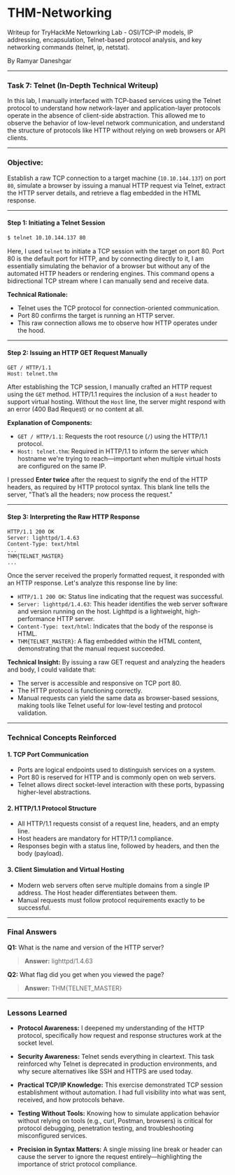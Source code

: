 # THM-Networking
Writeup for TryHackMe Netowrking Lab - OSI/TCP-IP models, IP addressing, encapsulation, Telnet-based protocol analysis, and key networking commands (telnet, ip, netstat).

By Ramyar Daneshgar

---

### Task 7: Telnet (In-Depth Technical Writeup)

In this lab, I manually interfaced with TCP-based services using the Telnet protocol to understand how network-layer and application-layer protocols operate in the absence of client-side abstraction. This allowed me to observe the behavior of low-level network communication, and understand the structure of protocols like HTTP without relying on web browsers or API clients.

---

### Objective:

Establish a raw TCP connection to a target machine (`10.10.144.137`) on port `80`, simulate a browser by issuing a manual HTTP request via Telnet, extract the HTTP server details, and retrieve a flag embedded in the HTML response.

---

#### **Step 1: Initiating a Telnet Session**

```bash
$ telnet 10.10.144.137 80
```

Here, I used `telnet` to initiate a TCP session with the target on port 80. Port 80 is the default port for HTTP, and by connecting directly to it, I am essentially simulating the behavior of a browser but without any of the automated HTTP headers or rendering engines. This command opens a bidirectional TCP stream where I can manually send and receive data.

**Technical Rationale:**

* Telnet uses the TCP protocol for connection-oriented communication.
* Port 80 confirms the target is running an HTTP server.
* This raw connection allows me to observe how HTTP operates under the hood.

---

#### **Step 2: Issuing an HTTP GET Request Manually**

```http
GET / HTTP/1.1
Host: telnet.thm
```

After establishing the TCP session, I manually crafted an HTTP request using the `GET` method. HTTP/1.1 requires the inclusion of a `Host` header to support virtual hosting. Without the `Host` line, the server might respond with an error (400 Bad Request) or no content at all.

**Explanation of Components:**

* `GET / HTTP/1.1`: Requests the root resource (`/`) using the HTTP/1.1 protocol.
* `Host: telnet.thm`: Required in HTTP/1.1 to inform the server which hostname we're trying to reach—important when multiple virtual hosts are configured on the same IP.

I pressed **Enter twice** after the request to signify the end of the HTTP headers, as required by HTTP protocol syntax. This blank line tells the server, "That’s all the headers; now process the request."

---

#### **Step 3: Interpreting the Raw HTTP Response**

```
HTTP/1.1 200 OK
Server: lighttpd/1.4.63
Content-Type: text/html
...
THM{TELNET_MASTER}
...
```

Once the server received the properly formatted request, it responded with an HTTP response. Let's analyze this response line by line:

* `HTTP/1.1 200 OK`: Status line indicating that the request was successful.
* `Server: lighttpd/1.4.63`: This header identifies the web server software and version running on the host. Lighttpd is a lightweight, high-performance HTTP server.
* `Content-Type: text/html`: Indicates that the body of the response is HTML.
* `THM{TELNET_MASTER}`: A flag embedded within the HTML content, demonstrating that the manual request succeeded.

**Technical Insight:**
By issuing a raw GET request and analyzing the headers and body, I could validate that:

* The server is accessible and responsive on TCP port 80.
* The HTTP protocol is functioning correctly.
* Manual requests can yield the same data as browser-based sessions, making tools like Telnet useful for low-level testing and protocol validation.

---

### Technical Concepts Reinforced

#### 1. **TCP Port Communication**

* Ports are logical endpoints used to distinguish services on a system.
* Port 80 is reserved for HTTP and is commonly open on web servers.
* Telnet allows direct socket-level interaction with these ports, bypassing higher-level abstractions.

#### 2. **HTTP/1.1 Protocol Structure**

* All HTTP/1.1 requests consist of a request line, headers, and an empty line.
* Host headers are mandatory for HTTP/1.1 compliance.
* Responses begin with a status line, followed by headers, and then the body (payload).

#### 3. **Client Simulation and Virtual Hosting**

* Modern web servers often serve multiple domains from a single IP address. The Host header differentiates between them.
* Manual requests must follow protocol requirements exactly to be successful.

  
---

### Final Answers

**Q1:** What is the name and version of the HTTP server?

> **Answer:** lighttpd/1.4.63

**Q2:** What flag did you get when you viewed the page?

> **Answer:** THM{TELNET\_MASTER}

---

### Lessons Learned

* **Protocol Awareness:** I deepened my understanding of the HTTP protocol, specifically how request and response structures work at the socket level.

* **Security Awareness:** Telnet sends everything in cleartext. This task reinforced why Telnet is deprecated in production environments, and why secure alternatives like SSH and HTTPS are used today.

* **Practical TCP/IP Knowledge:** This exercise demonstrated TCP session establishment without automation. I had full visibility into what was sent, received, and how protocols behave.

* **Testing Without Tools:** Knowing how to simulate application behavior without relying on tools (e.g., curl, Postman, browsers) is critical for protocol debugging, penetration testing, and troubleshooting misconfigured services.

* **Precision in Syntax Matters:** A single missing line break or header can cause the server to ignore the request entirely—highlighting the importance of strict protocol compliance.

